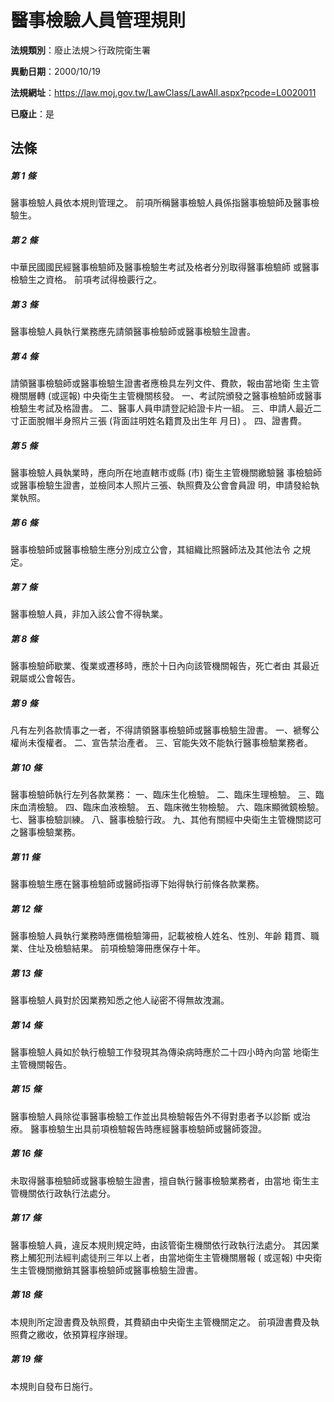 # 醫事檢驗人員管理規則

**法規類別**：廢止法規＞行政院衛生署

**異動日期**：2000/10/19  

**法規網址**：https://law.moj.gov.tw/LawClass/LawAll.aspx?pcode=L0020011

**已廢止**：是



## 法條
##### 第 1 條
醫事檢驗人員依本規則管理之。
前項所稱醫事檢驗人員係指醫事檢驗師及醫事檢驗生。

##### 第 2 條
中華民國國民經醫事檢驗師及醫事檢驗生考試及格者分別取得醫事檢驗師
或醫事檢驗生之資格。
前項考試得檢覈行之。

##### 第 3 條
醫事檢驗人員執行業務應先請領醫事檢驗師或醫事檢驗生證書。

##### 第 4 條
請領醫事檢驗師或醫事檢驗生證書者應檢具左列文件、費款，報由當地衛
生主管機關層轉 (或逕報) 中央衛生主管機關核發。
一、考試院頒發之醫事檢驗師或醫事檢驗生考試及格證書。
二、醫事人員申請登記給證卡片一組。
三、申請人最近二寸正面脫帽半身照片三張 (背面註明姓名籍貫及出生年
    月日) 。
四、證書費。


##### 第 5 條
醫事檢驗人員執業時，應向所在地直轄市或縣 (市) 衛生主管機關繳驗醫
事檢驗師或醫事檢驗生證書，並檢同本人照片三張、執照費及公會會員證
明，申請發給執業執照。

##### 第 6 條
醫事檢驗師或醫事檢驗生應分別成立公會，其組織比照醫師法及其他法令
之規定。

##### 第 7 條
醫事檢驗人員，非加入該公會不得執業。

##### 第 8 條
醫事檢驗師歇業、復業或遷移時，應於十日內向該管機關報告，死亡者由
其最近親屬或公會報告。

##### 第 9 條
凡有左列各款情事之一者，不得請領醫事檢驗師或醫事檢驗生證書。
一、褫奪公權尚未復權者。
二、宣告禁治產者。
三、官能失效不能執行醫事檢驗業務者。


##### 第 10 條
醫事檢驗師執行左列各款業務：
一、臨床生化檢驗。
二、臨床生理檢驗。
三、臨床血清檢驗。
四、臨床血液檢驗。
五、臨床微生物檢驗。
六、臨床顯微鏡檢驗。
七、醫事檢驗訓練。
八、醫事檢驗行政。
九、其他有關經中央衛生主管機關認可之醫事檢驗業務。


##### 第 11 條
醫事檢驗生應在醫事檢驗師或醫師指導下始得執行前條各款業務。

##### 第 12 條
醫事檢驗人員執行業務時應備檢驗簿冊，記載被檢人姓名、性別、年齡
籍貫、職業、住址及檢驗結果。
前項檢驗簿冊應保存十年。

##### 第 13 條
醫事檢驗人員對於因業務知悉之他人祕密不得無故洩漏。

##### 第 14 條
醫事檢驗人員如於執行檢驗工作發現其為傳染病時應於二十四小時內向當
地衛生主管機關報告。

##### 第 15 條
醫事檢驗人員除從事醫事檢驗工作並出具檢驗報告外不得對患者予以診斷
或治療。
醫事檢驗生出具前項檢驗報告時應經醫事檢驗師或醫師簽證。

##### 第 16 條
未取得醫事檢驗師或醫事檢驗生證書，擅自執行醫事檢驗業務者，由當地
衛生主管機關依行政執行法處分。

##### 第 17 條
醫事檢驗人員，違反本規則規定時，由該管衛生機關依行政執行法處分。
其因業務上觸犯刑法經判處徒刑三年以上者，由當地衛生主管機關層報 (
或逕報) 中央衛生主管機關撤銷其醫事檢驗師或醫事檢驗生證書。

##### 第 18 條
本規則所定證書費及執照費，其費額由中央衛生主管機關定之。
前項證書費及執照費之繳收，依預算程序辦理。

##### 第 19 條
本規則自發布日施行。


